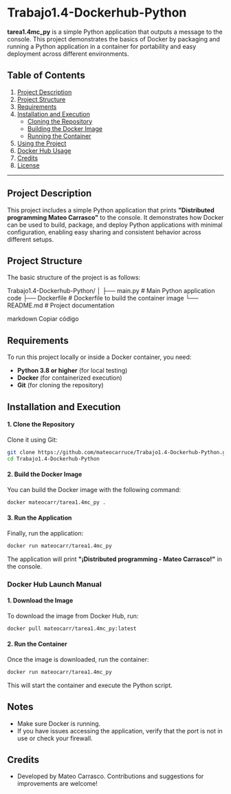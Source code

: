 # Trabajo1.4-Dockerhub-Python

**tarea1.4mc_py** is a simple Python application that outputs a message to the console. This project demonstrates the basics of Docker by packaging and running a Python application in a container for portability and easy deployment across different environments.

## Table of Contents

1. [Project Description](#project-description)
2. [Project Structure](#project-structure)
3. [Requirements](#requirements)
4. [Installation and Execution](#installation-and-execution)
   - [Cloning the Repository](#1-cloning-the-repository)
   - [Building the Docker Image](#2-building-the-docker-image)
   - [Running the Container](#3-running-the-container)
5. [Using the Project](#using-the-project)
6. [Docker Hub Usage](#docker-hub-usage)
7. [Credits](#credits)
8. [License](#license)

---

## Project Description

This project includes a simple Python application that prints **"Distributed programming Mateo Carrasco"** to the console. It demonstrates how Docker can be used to build, package, and deploy Python applications with minimal configuration, enabling easy sharing and consistent behavior across different setups.

## Project Structure

The basic structure of the project is as follows:

Trabajo1.4-Dockerhub-Python/ │ ├── main.py # Main Python application code ├── Dockerfile # Dockerfile to build the container image └── README.md # Project documentation

markdown
Copiar código

## Requirements

To run this project locally or inside a Docker container, you need:

- **Python 3.8 or higher** (for local testing)
- **Docker** (for containerized execution)
- **Git** (for cloning the repository)

## Installation and Execution

#### 1. Clone the Repository

Clone it using Git:

```bash
git clone https://github.com/mateocarruce/Trabajo1.4-Dockerhub-Python.git
cd Trabajo1.4-Dockerhub-Python
```

#### 2. Build the Docker Image

You can build the Docker image with the following command:

```bash
docker mateocarr/tarea1.4mc_py .
```

#### 3. Run the Application

Finally, run the application:

```bash
docker run mateocarr/tarea1.4mc_py
```

The application will print **"¡Distributed programming - Mateo Carrasco!"** in the console.

### Docker Hub Launch Manual

#### 1. Download the Image

To download the image from Docker Hub, run:

```bash
docker pull mateocarr/tarea1.4mc_py:latest
```

#### 2. Run the Container

Once the image is downloaded, run the container:

```bash
docker run mateocarr/tarea1.4mc_py
```

This will start the container and execute the Python script.

## Notes

- Make sure Docker is running.
- If you have issues accessing the application, verify that the port is not in use or check your firewall.

## Credits

- Developed by Mateo Carrasco. Contributions and suggestions for improvements are welcome!
